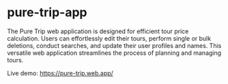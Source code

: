 ﻿# pure-trip-app
 The Pure Trip web application is designed for efficient tour price calculation. Users can effortlessly edit their tours, perform single or bulk deletions, conduct searches, and update their user profiles and names. This versatile web application streamlines the process of planning and managing tours.
 
Live demo:  https://pure-trip.web.app/
